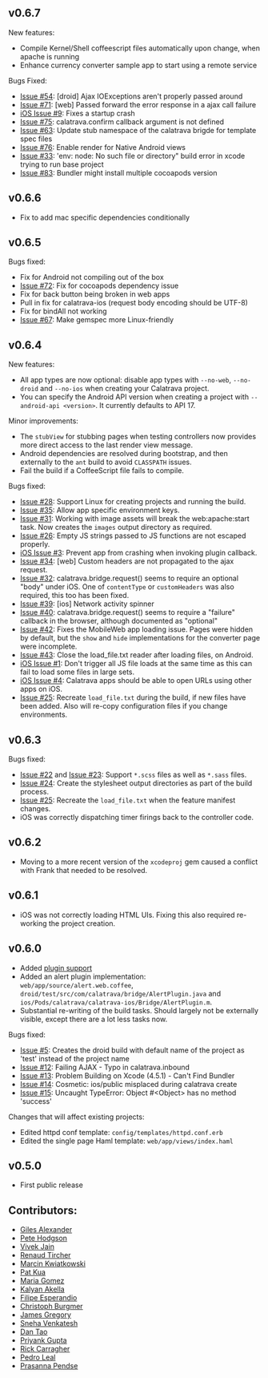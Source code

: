 ## v0.6.7

New features:
* Compile Kernel/Shell coffeescript files automatically upon change,
  when apache is running
* Enhance currency converter sample app to start using a remote service

Bugs Fixed:
* [Issue #54][i54]: [droid] Ajax IOExceptions aren't properly passed
  around
* [Issue #71][i71]: [web] Passed forward the error response in a ajax
  call failure
* [iOS Issue #9][ios-i9]: Fixes a startup crash
* [Issue #75][i75]: calatrava.confirm callback argument is not defined
* [Issue #63][i63]: Update stub namespace of the calatrava brigde for
  template spec files
* [Issue #76][i76]: Enable render for Native Android views
* [Issue #33][i33]: 'env: node: No such file or directory" build error
  in xcode trying to run base project
* [Issue #83][i83]: Bundler might install multiple cocoapods version

## v0.6.6
* Fix to add mac specific dependencies conditionally

## v0.6.5

Bugs fixed:
* Fix for Android not compiling out of the box
* [Issue #72][i72]: Fix for cocoapods dependency issue
* Fix for back button being broken in web apps
* Pull in fix for calatrava-ios (request body encoding should be UTF-8)
* Fix for bindAll not working
* [Issue #67][i67]: Make gemspec more Linux-friendly

## v0.6.4

New features:
* All app types are now optional: disable app types with `--no-web`,
  `--no-droid` and `--no-ios` when creating your Calatrava project.
* You can specify the Android API version when creating a project with
  `--android-api <version>`. It currently defaults to API 17.

Minor improvements:
* The `stubView` for stubbing pages when testing controllers now
  provides more direct access to the last render view message.
* Android dependencies are resolved during bootstrap, and then
  externally to the `ant` build to avoid `CLASSPATH` issues.
* Fail the build if a CoffeeScript file fails to compile.

Bugs fixed:
* [Issue #28][i28]: Support Linux for creating projects and running
  the build.
* [Issue #35][i35]: Allow app specific environment keys.
* [Issue #31][i31]: Working with image assets will break the
  web:apache:start task. Now creates the `images` output directory as
  required.
* [Issue #26][i26]: Empty JS strings passed to JS functions are not
  escaped properly.
* [iOS Issue #3][ios-i3]: Prevent app from crashing when invoking
  plugin callback.
* [Issue #34][i34]: [web] Custom headers are not propagated to the
  ajax request.
* [Issue #32][i32]: calatrava.bridge.request() seems to require an
  optional "body" under iOS. One of `contentType` or `customHeaders`
  was also required, this too has been fixed.
* [Issue #39][i39]: [ios] Network activity spinner
* [Issue #40][i40]: calatrava.bridge.request() seems to require a
  "failure" callback in the browser, although documented as "optional"
* [Issue #42][i42]: Fixes the MobileWeb app loading issue. Pages were
  hidden by default, but the `show` and `hide` implementations for the
  converter page were incomplete.
* [Issue #43][i43]: Close the load_file.txt reader after loading
  files, on Android.
* [iOS Issue #1][ios-i1]: Don't trigger all JS file loads at the same
  time as this can fail to load some files in large sets.
* [iOS Issue #4][ios-i4]: Calatrava apps should be able to open URLs
  using other apps on iOS.
* [Issue #25][i25]: Recreate `load_file.txt` during the build, if new
  files have been added. Also will re-copy configuration files if you
  change environments.

## v0.6.3

Bugs fixed:
* [Issue #22][i22] and [Issue #23][i23]: Support `*.scss` files as
  well as `*.sass` files.
* [Issue #24][i24]: Create the stylesheet output directories as part
  of the build process.
* [Issue #25][i25]: Recreate the `load_file.txt` when the feature
  manifest changes.
* iOS was correctly dispatching timer firings back to the controller
  code.

## v0.6.2

* Moving to a more recent version of the `xcodeproj` gem caused a
  conflict with Frank that needed to be resolved.

## v0.6.1

* iOS was not correctly loading HTML UIs. Fixing this also required
  re-working the project creation.

## v0.6.0

* Added
[plugin support](https://github.com/calatrava/calatrava/wiki/Plugins)
* Added an alert plugin implementation:
  `web/app/source/alert.web.coffee`,
  `droid/test/src/com/calatrava/bridge/AlertPlugin.java` and
  `ios/Pods/calatrava/calatrava-ios/Bridge/AlertPlugin.m`.
* Substantial re-writing of the build tasks. Should largely not be
  externally visible, except there are a lot less tasks now.
  
Bugs fixed:
* [Issue #5][i5]: Creates the droid build with default name of the
  project as 'test' instead of the project name
* [Issue #12][i12]: Failing AJAX - Typo in calatrava.inbound
* [Issue #13][i13]: Problem Building on Xcode (4.5.1) - Can't Find
  Bundler
* [Issue #14][i14]: Cosmetic: ios/public misplaced during calatrava
  create
* [Issue #15][i15]: Uncaught TypeError: Object #&lt;Object&gt; has no
  method 'success'
  
Changes that will affect existing projects:
* Edited httpd conf template: `config/templates/httpd.conf.erb`
* Edited the single page Haml template: `web/app/views/index.haml`

## v0.5.0

* First public release

## Contributors:
* [Giles Alexander](https://github.com/gga)
* [Pete Hodgson](https://github.com/moredip)
* [Vivek Jain](https://github.com/vivekjain10)
* [Renaud Tircher](https://github.com/rtircher)
* [Marcin Kwiatkowski](https://github.com/marcinkwiatkowski)
* [Pat Kua](https://github.com/thekua)
* [Maria Gomez](https://github.com/mariagomez)
* [Kalyan Akella](https://github.com/KalyanAkella)
* [Filipe Esperandio](https://github.com/filipesperandio)
* [Christoph Burgmer](https://github.com/cburgmer)
* [James Gregory](https://github.com/jagregory)
* [Sneha Venkatesh](https://github.com/snehayv)
* [Dan Tao](https://github.com/dtao)
* [Priyank Gupta](https://github.com/priyaaank)
* [Rick Carragher](https://github.com/rcarragher)
* [Pedro Leal](https://github.com/pedrombl)
* [Prasanna Pendse](https://github.com/prasanna)

[i5]: https://github.com/calatrava/calatrava/issues/5
[i12]: https://github.com/calatrava/calatrava/issues/12
[i13]: https://github.com/calatrava/calatrava/issues/13
[i14]: https://github.com/calatrava/calatrava/issues/14
[i15]: https://github.com/calatrava/calatrava/issues/15
[i22]: https://github.com/calatrava/calatrava/issues/22
[i23]: https://github.com/calatrava/calatrava/issues/23
[i24]: https://github.com/calatrava/calatrava/issues/24
[i25]: https://github.com/calatrava/calatrava/issues/25
[i28]: https://github.com/calatrava/calatrava/pull/28
[i35]: https://github.com/calatrava/calatrava/pull/35
[i31]: https://github.com/calatrava/calatrava/issues/31
[i26]: https://github.com/calatrava/calatrava/issues/26
[ios-i3]: https://github.com/calatrava/calatrava-ios/pull/3
[i34]: https://github.com/calatrava/calatrava/issues/34
[i32]: https://github.com/calatrava/calatrava/issues/32
[i39]: https://github.com/calatrava/calatrava/issues/39
[i40]: https://github.com/calatrava/calatrava/issues/40
[i42]: https://github.com/calatrava/calatrava/issues/42
[i43]: https://github.com/calatrava/calatrava/issues/43
[ios-i1]: https://github.com/calatrava/calatrava-ios/issues/1
[ios-i4]: https://github.com/calatrava/calatrava-ios/pull/4
[i67]: https://github.com/calatrava/calatrava/pull/67
[i72]: https://github.com/calatrava/calatrava/issues/72
[i71]: https://github.com/calatrava/calatrava/pull/71
[i54]: https://github.com/calatrava/calatrava/pull/54
[ios-i9]: https://github.com/calatrava/calatrava-ios/pull/9
[i75]: https://github.com/calatrava/calatrava/issues/75
[i63]: https://github.com/calatrava/calatrava/pull/63
[i76]: https://github.com/calatrava/calatrava/pull/76
[i33]: https://github.com/calatrava/calatrava/issues/33
[i83]: https://github.com/calatrava/calatrava/issues/83
